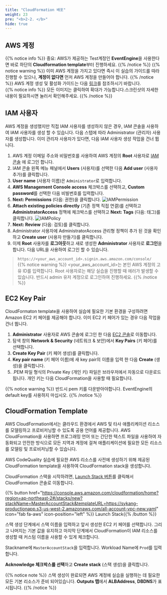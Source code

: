 ```yaml
---
title: "CloudFormation 배포"
weight: 23
pre: "<b>2-2. </b>"
hide: true
---
```


## AWS 계정

{{% notice info %}}
중요: AWS가 제공하는 Test계정인 **EventEngine**을 사용한다면 바로 하단의 **Cloudformation template**부터 진행하세요.
{{% /notice %}}
{{% notice warning %}}
이미 AWS 계정을 가지고 있다면 즉시 이 실습의 가이드를 따라 진행할 수 있으나, **계정이 없다면** 먼저 AWS 계정을 만들어야 합니다.
{{% /notice %}}
AWS 계정 생성 및 활성화 가이드는 다음 [링크](https://aws.amazon.com/premiumsupport/knowledge-center/create-and-activate-aws-account/)를 참조하시기 바랍니다.  
{{% notice info %}}
모든 이미지는 클릭하여 확대가 가능합니다.스크린샷의 자세한 내용이 필요하시면 눌러서 확인해주세요.
{{% /notice %}}


## IAM 사용자
AWS 계정을 생성했지만 직접 IAM 사용자를 생성하지 않은 경우, IAM 콘솔을 사용하여 IAM 사용자를 생성 할 수 있습니다. 다음 스텝에 따라 Administrator (관리자) 사용자를 생성합니다. 이미 관리자 사용자가 있다면, 다음 IAM 사용자 생성 작업을 건너 뜁니다. 

1.	AWS 계정 이메일 주소와 비밀번호를 사용하여 AWS 계정의 **Root** 사용자로 [IAM 콘솔](https://console.aws.amazon.com/iam/) 에 로그인 합니다.
1.	IAM 콘솔 왼쪽 메뉴 패널에서 **Users** (사용자)를 선택한 다음 **Add user** (사용자 추가)를 클릭합니다.
1.	**User name** (사용자 이름)은 `Administrator`로 입력합니다.
1.	**AWS Management Console access** 체크박스를 선택하고, **Custom password**를 선택한 다음 비빌번호를 입력합니다. 
1.	**Next: Permissions** (다음: 권한)을 클릭합니다.
![IAMPermission](/images/iam_user_01.png)
1.	**Attach existing policies directly** (기존 정책 직접 연결)를 선택하고 **AdministratorAccess** 정책에 체크박스를 선택하고 **Next: Tags** (다음: 태그)를 클릭합니다.
![IAMPolicy](/images/iam_user_02.png)
1.	**Next: Review** (다음: 검토)를 클릭합니다.
1.	Administrator 사용자에 AdministratorAccess 관리형 정책이 추가 된 것을 확인하고 **Create user** (사용자 만들기)를 클릭합니다.
1.	이제 **Root** 사용자를 **로그아웃**하고 새로 생성한 **Administrator** 사용자로 **로그인**을 합니다. 다음 URL을 사용하여 로그인 할 수 있습니다.
> `https://<your_aws_account_id>.signin.aws.amazon.com/console/`  
{{% notice warning %}}
<your_aws_account_id>는 본인 AWS 계정의 고유 ID를 입력합니다. Root 사용자로는 해당 실습을 진행할 때 에러가 발생할 수 있습니다. 반드시 admin 유저 계정으로 로그인하여 진행하세요.
{{% /notice %}}

## EC2 Key Pair
CloudFormaton template을 사용하여 실습에 필요한 기본 환경을 구성하려면 Amazon EC2 키 페어를 제공해야 합니다. 이미 EC2 키 페어가 있는 경우 다음 작업을 건너 뜁니다.
1.	**Administrator** 사용자로 AWS 콘솔에 로그인 한 다음 [EC2 콘솔](https://console.aws.amazon.com/ec2/)로 이동합니다.
1.	탐색 창의 **Network & Security** (네트워크 & 보안)에서 **Key Pairs** (키 페어)를 선택합니다.
1.	**Create Key Pair** (키 페어 생성)를 클릭합니다.
1.	**Key pair name** (키 페어 이름)에 새 key pair의 이름을 입력 한 다음 **Create** (생성)을 클릭합니다.
1.	.PEM 파일 형식의 Private Key (개인 키) 파일은 브라우저에서 자동으로 다운로드 됩니다. 개인 키는 다음 CloudFormation을 사용할 때 필요합니다.

{{% notice warning %}}
반드시 pem 키를 다운받아야합니다. EventEngine의 default key를 사용하지 마십시오.
{{% /notice %}}


## CloudFormation Template
 
AWS CloudFormation에서는 클라우드 환경에서 AWS 및 타사 애플리케이션 리소스를 모델링하고 프로비저닝할 수 있도록 공용 언어를 제공합니다. AWS CloudFormation을 사용하면 프로그래밍 언어 또는 간단한 텍스트 파일을 사용하여 자동화되고 안전한 방식으로 모든 지역과 계정에 걸쳐 애플리케이션에 필요한 모든 리소스를 모델링 및 프로비저닝할 수 있습니다.

AWS CodeQuality 실습에 필요한 AWS 리소스를 사전에 생성하기 위해 제공된CloudFormation template을 사용하여 CloudFormation stack을 생성합니다. 

CloudFormation 스택을 시작하려면, [Launch Stack 버튼](https://console.aws.amazon.com/cloudformation/home?region=ap-northeast-2#/stacks/new?stackName=MasterAccountStack&templateURL=https://sykang-productionapp.s3-us-west-2.amazonaws.com/all-account-vpc-new.yaml)를 클릭해서 CloudFormation 콘솔로 이동합니다.

{{% button href="https://console.aws.amazon.com/cloudformation/home?region=ap-northeast-2#/stacks/new?stackName=MasterAccountStack&templateURL=https://sykang-productionapp.s3-us-west-2.amazonaws.com/all-account-vpc-new.yaml" icon="fab fa-aws" icon-position="left" %}}&nbsp;Launch Stack{{% /button %}}


스택 생성 단계에서 스택 이름을 입력하고 앞서 생성한 EC2 키 페어를 선택합니다. 그리고 나머지는 기본 값을 유지하고 마지막 단계에서 CloudFormation이 IAM 리소스를 생성할 때 커스텀 이름을 사용할 수 있게 체크합니다.

Stackname에 `MasterAccountStack`을 입력합니다.
Workload Name에 `Prod`를 입력합니다.

**Acknowledge 체크박스를 선택**하고 **Create stack** (스택 생성)을 클릭합니다.



{{% notice note %}}
스택 생성이 완료되면 AWS 계정에 실습을 실행하는 데 필요한 모든 기본 리소스가 준비 되어있습니다. **Outputs 탭**에서 **ALBAddress**, **DBDNS**가 표시됩니다.
{{% /notice %}}





